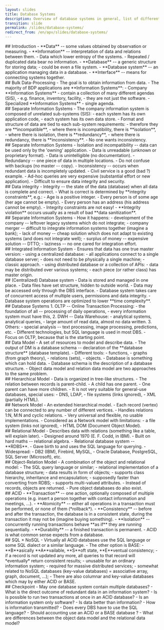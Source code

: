 ```yaml
---
layout: slides
title: Database Systems
description: Overview of database systems in general, list of different types of database systems.
transition: slide
permalink: /slides/database-systems/
redirect_from: /en/apv/slides/database-systems/
---
```


<section markdown='1'>
## Introduction
- **Data** -- some values obtained by observation or measuring.
- **Information** -- interpretation of data and relations between them.
    - Data which lower entropy of the systems.
    - Repeated / duplicated data bear no information.
- **Database** -- a generic structure for storing data;
    - could be even a file system.
- **Database system** -- an application managing data in a database.
- **Interface** -- means for connecting systems together.
</section>

<section markdown='1'>
## Bulk Data-Processing
- The goal is to obtain information from data.
- The majority of BDP applications are **Information Systems**:
    - Company **Information Systems**
        - contain a collection of many different agendas (SIS),
        - e.g. finance, inventory, facility,
        - they are not just the software.
    - Specialized **Information Systems**
        - single agenda.
</section>

<section markdown='1'>
## Separate Information Systems
- The company information system is composed of unrelated sub-systems (SIS):
    - each system has its own application code,
    - each system has its own data store.
- Format and structure of data are tied to each sub-system requirements:
    - therefore they are **incompatible**,
    - where there is incompatibility, there is **isolation**,
    - where there is isolation, there is **redundancy**,
    - where there is redundancy, there is **inconsistency**.
- No one wants inconsistency.
</section>

<section markdown='1'>
## Separate Information Systems
- Isolation and incompatibility -- data can be used only by the 'owning' application.
    - Data is unreadable (unknown or proprietary format).
    - Data is unintelligible (no documentation).
- Redundancy -- one piece of data in multiple locations.
    - Do not confuse with backups (no master -- copy).
- Inconsistency -- occurs when redundant data is incompletely updated.
    - Civil service is a good (bad ?) example.
- Ad-hoc queries are very expensive (substantial effort or new application).
- Difficult to ensure data integrity and security.
</section>

<section markdown='1'>
## Data integrity
- Integrity -- the state of the data (database) when all data is complete and correct.
- What is correct is determined by **integrity constraints**, e.g.:
    - Age is a positive integer.
    - Every person is of some age (her age cannot be empty).
    - Every person has an address (his address cannot be empty).
- Integrity constraints are not easy!
- **Integrity violation** occurs usually as a result of bad **data sanitization**.
</section>

<section markdown='1'>
## Separate Information Systems
- How it happens:
    - development of the company -- leftover legacy systems which do not integrate;
    - company merger -- difficult to integrate information systems together (imagine a bank);
    - lack of money -- cheap solution which does not adapt to existing systems (and does not integrate well);
    - surplus of money -- expensive solution -- DTTO;
    - laziness -- no one cared for integration effort.
</section>

<section markdown='1'>
## Integrated Information System
- Ensures that data has one true master version:
    - using a centralized database:
        - all applications connect to a single database server;
        - does not need to be physically a single machine;
        - classic approach.
    - using distributed database or a collection of APIs:
        - data may be distributed over various systems;
        - each piece (or rather class) has master origin.
</section>

<section markdown='1'>
## (Centralized) Database system
- Data is stored and managed in one place.
- Data files have set structure, hidden to outside world.
- Data may be accessed only through the DBS interface.
- Database system takes care of concurrent access of multiple users, permissions and data integrity.
- Database system operations are optimized to lower **time complexity**.
</section>

<section markdown='1'>
## Database Systems
1. OLTP -- Online Transaction Processing:
    - the foundation of all -- processing of daily operations,
    - every information system must have this,
2. DWH -- Data Warehouse:
    - analytical systems, analytical queries,
    - large amount of read data, almost no data written.
3. Others:
    - special analysis -- text processing, image processing, predictions, etc.
- Different technologies, but SQL language is used in most DBS.
- Focus on OLTP, because that is the starting point.
</section>

<section markdown='1'>
## Data Model
- A set of resources to model and describe data.
- The output of DM is a database schema -- declaration of the **database structure** (database template).
- Different tools:
    - functions,
    - graphs (from graph theory),
    - relations (sets),
    - objects.
- Database is something which can hold data.
- Database schema is the description of a database structure.
- Object data model and relation data model are two approaches to the same problem.

</section>

<section markdown='1'>
## Hierarchical Model
- Data is organized in tree-like structures.
- The relation between records is parent-child.
- A child has one parent.
- One parent can have more children.
- It is not very suitable for general-use databases, special uses:
    - DNS, LDAP,
    - file systems (links ignored),
    - XML (partially HTML).
</section>

<section markdown='1'>
## Network Model
- An extended hierarchical model.
- Each record (vertex) can be connected to any number of different vertices.
- Handles relations 1:N, M:N and cyclic relations.
- Very universal and flexible, no usable implementations.
- Considered as a Network model with limitations:
    - a file system (links not ignored),
    - HTML DOM (Document Object Model).
</section>

<section markdown='1'>
## Relational Model
- Describes data with relations (something like a table, will explain later).
- Designed around 1970 (E. F. Codd, in IBM).
- Built on hard maths -- relational algebra.
- Relational database system -- **RDBS**.
- Gave birth to and uses the SQL language for querying.
- Widespread:
    - DB2 (IBM), Firebird, MySQL,
    - Oracle Database, PostgreSQL, SQL Server (Microsoft), etc.
</section>

<section markdown='1'>
## Object-Relation Model
- A combination of the object and relational model:
    - The SQL query language or similar;
    - relational implementation of a database structure;
    - data results in form of objects;
    - supports class hierarchy, inheritance and encapsulation;
    - supposedly faster than converting from RDBS;
    - supports multi-valued attributes.
- Instead of records, objects are returned.
- Pure object databases do also exist.

</section>

<section markdown='1'>
## ACID
- **Transaction** -- one action, optionally composed of multiple operations
(e.g. insert a person together with contact information and meetings, …).
- **Atomicity** -- either all operations in a transaction must be performed,
or none of them (*rollback*).
- **Consistency** -- before and after the transaction, the database is in
a consistent state, during the transaction it may not be (imagine buying something).
- **Isolation** -- concurrently running transactions behave **as if** they
are running sequentially.
- **Durability** -- a finished transaction is permanent.
- ACID is what common sense expects from a database.
</section>

<section markdown='1'>
## SQL × NoSQL
- Virtually all ACID databases use the SQL language or some SQL dialect or a similar language.
- The other option is BASE:
    - **B**asically **A**vailable, **S**oft state, **E**ventual consistency;
    - if a record is not updated any more, all queries to that record will
    *eventually* return consistent results;
    - unusable for an ordinary information system;
    - required for massive distributed services;
    - somewhat related to NoSQL databases (key-value databases) = associative array, graph, document, …);
- There are also columnar and key-value databases which may by either ACID or BASE.

</section>

<section markdown='1'>
## Checkpoint
- May one database system contain multiple databases?
- What is the direct outcome of redundant data in an information system?
- Is is possible to run two transactions at once in an ACID database?
- Is an information system only software?
- Is data better than information?
- How is information transmitted?
- Does every DBS have to use the SQL language?
- Should accounting use an ACID or a BASE database ?
- What are differences between the object data model and the relational data model?
</section>
